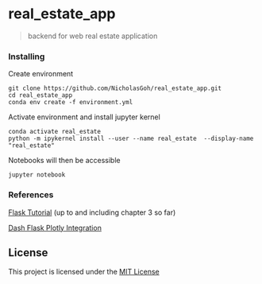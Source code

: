 # real_estate_app
> backend for web real estate application


### Installing

Create environment

	git clone https://github.com/NicholasGoh/real_estate_app.git
	cd real_estate_app
	conda env create -f environment.yml

Activate environment and install jupyter kernel

	conda activate real_estate
	python -m ipykernel install --user --name real_estate  --display-name "real_estate"
	
Notebooks will then be accessible

	jupyter notebook

### References

[Flask Tutorial](https://blog.miguelgrinberg.com/post/the-flask-mega-tutorial-part-i-hello-world) (up to and including chapter 3 so far)

[Dash Flask Plotly Integration](https://hackersandslackers.com/plotly-dash-with-flask/)

## License

This project is licensed under the [MIT License](LICENSE.md)
